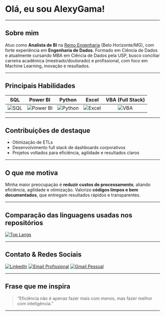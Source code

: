 # Olá, eu sou AlexyGama!

---

## Sobre mim

Atuo como **Analista de BI** na [Remo Engenharia](https://www.linkedin.com/company/remo-engenharia/posts/?feedView=all) (Belo Horizonte/MG), com forte experiência em **Engenharia de Dados**. Formado em Ciência de Dados e atualmente cursando MBA em Ciência de Dados pela USP, busco conciliar carreira acadêmica (mestrado/doutorado) e profissional, com foco em Machine Learning, inovação e resultados.

---

## Principais Habilidades

| SQL | Power BI | Python | Excel | VBA (Full Stack) |
|:-:|:-:|:-:|:-:|:-:|
| ![SQL](https://img.shields.io/badge/-SQL-336791?style=flat-square&logo=postgresql&logoColor=white) | ![Power BI](https://img.shields.io/badge/-Power%20BI-F2C811?style=flat-square&logo=powerbi&logoColor=white) | ![Python](https://img.shields.io/badge/-Python-3776AB?style=flat-square&logo=python&logoColor=white) | ![Excel](https://img.shields.io/badge/-Excel-217346?style=flat-square&logo=microsoft-excel&logoColor=white) | ![VBA](https://img.shields.io/badge/-VBA-BB5099?style=flat-square&logo=visual-basic&logoColor=white) |

---

## Contribuições de destaque

- Otimização de ETLs
- Desenvolvimento full stack de dashboards corporativos
- Projetos voltados para eficiência, agilidade e resultados claros

---

## O que me motiva

Minha maior preocupação é **reduzir custos de processamento**, aliando eficiência, agilidade e otimização. Valorizo **códigos limpos e bem documentados**, que entregam resultados rápidos e transparentes.

---

## Comparação das linguagens usadas nos repositórios

[![Top Langs](https://github-readme-stats.vercel.app/api/top-langs/?username=AlexyGama&layout=compact&langs_count=8&hide_title=true)](https://github.com/anuraghazra/github-readme-stats)

---

## Contato & Redes Sociais

[![LinkedIn](https://img.shields.io/badge/-LinkedIn-0A66C2?style=for-the-badge&logo=linkedin&logoColor=white)](https://www.linkedin.com/in/data-science-alexy-gimenez/)
[![Email Profissional](https://img.shields.io/badge/-Outlook-0078D4?style=for-the-badge&logo=microsoftoutlook&logoColor=white)](mailto:alexy.gama@remo.com.br)
[![Gmail Pessoal](https://img.shields.io/badge/-Gmail-EA4335?style=for-the-badge&logo=gmail&logoColor=white)](mailto:alexycientista@gmail.com)

---

## Frase que me inspira

> “Eficiência não é apenas fazer mais com menos, mas fazer melhor com inteligência.”

---

